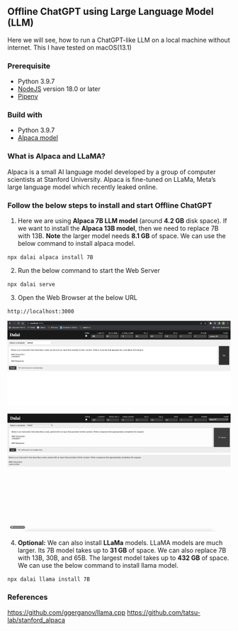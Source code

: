 ## Offline ChatGPT using Large Language Model (LLM)

Here we will see, how to run a ChatGPT-like LLM on a local machine without internet. This I have tested on macOS(13.1)

### Prerequisite
* Python 3.9.7
* [NodeJS](https://nodejs.org/en/download) version 18.0 or later
* [Pipenv](https://realpython.com/pipenv-guide/)

### Build with
* Python 3.9.7
* [Alpaca model](https://crfm.stanford.edu/2023/03/13/alpaca.html)


### What is Alpaca and LLaMA?
Alpaca is a small AI language model developed by a group of computer scientists at Stanford University. Alpaca is fine-tuned on LLaMa, Meta’s large language model which recently leaked online.

### Follow the below steps to install and start Offline ChatGPT

1. Here we are using **Alpaca 7B LLM model** (around **4.2 GB** disk space). 
If we want to install the **Alpaca 13B model**, then we need to replace 7B with 13B. **Note** the larger model needs **8.1 GB** of space.
We can use the below command to install alpaca model.
```
npx dalai alpaca install 7B
```

2. Run the below command to start the Web Server
```
npx dalai serve
```

3. Open the Web Browser at the below URL

```
http://localhost:3000

```
![Offline ChatGPT](offline_gpt.png)


![Offline Alpaca](offline-chatgpt.gif)


4. **Optional:** We can also install **LLaMa** models. LLaMA models are much larger. Its 7B model takes up to **31 GB** of space. 
We can also replace 7B with 13B, 30B, and 65B. The largest model takes up to **432 GB** of space. We can use the below command to install llama model.
```
npx dalai llama install 7B
```

### References
https://github.com/ggerganov/llama.cpp
https://github.com/tatsu-lab/stanford_alpaca



